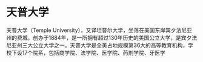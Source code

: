 # 天普大学

天普大学（Temple University），又译坦普尔大学，坐落在美国东岸宾夕法尼亚州的费城，创办于1884年，是一所拥有超过130年历史的美国公立大学，是宾夕法尼亚州三大公立大学之一。天普大学是全美占地规模第36大的高等教育机构，学校下设17个院系，包括商学院、法学院、医学院、药剂学院、牙医学